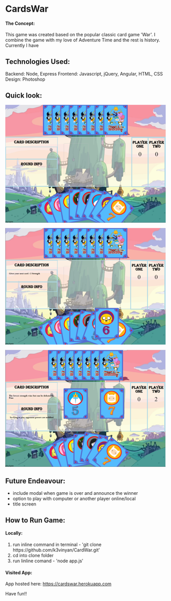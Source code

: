# CardsWar

#### The Concept: 
This game was created based on the popular classic card game 'War'.  I combine the game with my love of Adventure Time and the rest is history.
Currently I have

## Technologies Used:

Backend: Node, Express 
Frontend: Javascript, jQuery, Angular, HTML, CSS
Design: Photoshop

## Quick look:

![alt text][image-1]

[image-1]: https://github.com/k3vinyan/CardWar/blob/master/public/images/git/1.png "Starting Hand"

![alt text][image-2]

[image-2]: https://github.com/k3vinyan/CardWar/blob/master/public/images/git/2.png "Selecting Card"

![alt text][image-3]

[image-3]: https://github.com/k3vinyan/CardWar/blob/master/public/images/git/3.png "Playing Card"

## Future Endeavour:
- include modal when game is over and announce the winner
- option to play with computer or another player online/local
- title screen 

## How to Run Game:

#### Locally:

1) run inline command in terminal - 'git clone https:<span></span>//github.com/k3vinyan/CardWar.git'
2) cd into clone folder
3) run linline comand - 'node app.js'

#### Visited App:

App hosted here: https://cardswar.herokuapp.com


Have fun!!
